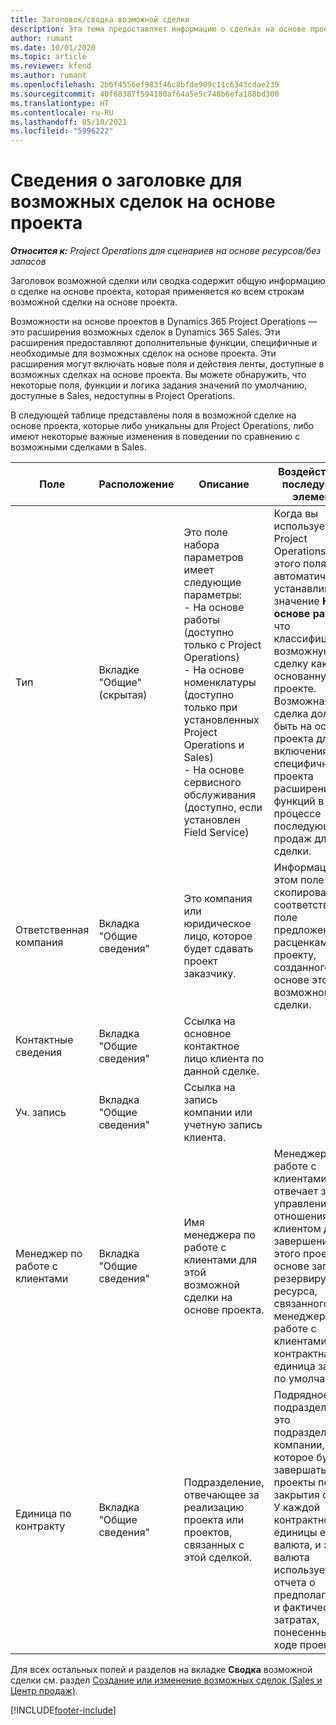 ```yaml
---
title: Заголовок/сводка возможной сделки
description: Эта тема предоставляет информацию о сделках на основе проектов и строках возможных сделок на основе проектов.
author: rumant
ms.date: 10/01/2020
ms.topic: article
ms.reviewer: kfend
ms.author: rumant
ms.openlocfilehash: 2b6f4556ef983f46c8bfde909c11c6343cdae239
ms.sourcegitcommit: 40f68387f594180af64a5e5c748b6efa188bd300
ms.translationtype: HT
ms.contentlocale: ru-RU
ms.lasthandoff: 05/10/2021
ms.locfileid: "5996222"
---
```

# <a name="header-details-for-project-based-opportunities"></a>Сведения о заголовке для возможных сделок на основе проекта

_**Относится к:** Project Operations для сценариев на основе ресурсов/без запасов_


Заголовок возможной сделки или сводка содержит общую информацию о сделке на основе проекта, которая применяется ко всем строкам возможной сделки на основе проекта.

Возможности на основе проектов в Dynamics 365 Project Operations — это расширения возможных сделок в Dynamics 365 Sales. Эти расширения предоставляют дополнительные функции, специфичные и необходимые для возможных сделок на основе проекта. Эти расширения могут включать новые поля и действия ленты, доступные в возможных сделках на основе проекта. Вы можете обнаружить, что некоторые поля, функции и логика задания значений по умолчанию, доступные в Sales, недоступны в Project Operations.

В следующей таблице представлены поля в возможной сделке на основе проекта, которые либо уникальны для Project Operations, либо имеют некоторые важные изменения в поведении по сравнению с возможными сделками в Sales.

| **Поле** | **Расположение** | **Описание** | **Воздействие на последующие элементы** |
| --- | --- | --- | --- |
| Тип | Вкладке "Общие" (скрытая) | Это поле набора параметров имеет следующие параметры:</br>- На основе работы (доступно только с Project Operations)</br>- На основе номенклатуры (доступно только при установленных Project Operations и Sales)</br>- На основе сервисного обслуживания (доступно, если установлен Field Service) | Когда вы используете Project Operations, для этого поля автоматически устанавливается значение **На основе работ**, что классифицирует возможную сделку как основанную на проекте. Возможная сделка должна быть на основе проекта для включения всех специфичных для проекта расширений и функций в процессе последующих продаж для этой сделки. |
| Ответственная компания | Вкладка "Общие сведения" | Это компания или юридическое лицо, которое будет сдавать проект заказчику. | Информация в этом поле будет скопирована в соответствующее поле предложения с расценками по проекту, созданного на основе этой возможной сделки. |
| Контактные сведения | Вкладка "Общие сведения" | Ссылка на основное контактное лицо клиента по данной сделке. | |
| Уч. запись | Вкладка "Общие сведения" | Ссылка на запись компании или учетную запись клиента. | |
| Менеджер по работе с клиентами | Вкладка "Общие сведения" | Имя менеджера по работе с клиентами для этой возможной сделки на основе проекта. | Менеджер по работе с клиентами отвечает за управление отношениями с клиентом до завершения этого проекта. На основе записи резервируемого ресурса, связанного с менеджером по работе с клиентами, контрактная единица задается по умолчанию. |
| Единица по контракту | Вкладка "Общие сведения" | Подразделение, отвечающее за реализацию проекта или проектов, связанных с этой сделкой. | Подрядное подразделение — это подразделение компании, которое будет завершать проекты после закрытия сделки. У каждой контрактной единицы есть валюта, и эта валюта используется для отчета о предполагаемых и фактических затратах, понесенных в ходе проекта. |

Для всех остальных полей и разделов на вкладке **Сводка** возможной сделки см. раздел [Создание или изменение возможных сделок (Sales и Центр продаж)](/dynamics365/sales-enterprise/create-edit-opportunity-sales).


[!INCLUDE[footer-include](../includes/footer-banner.md)]
